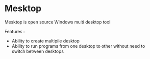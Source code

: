 # Mesktop
Mesktop is open source Windows multi desktop tool

Features :

- Ability to create multipile desktop
- Ability to run programs from one desktop to other without need to switch between desktops
